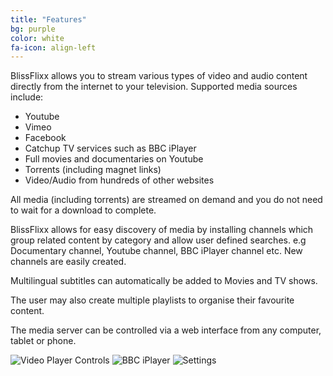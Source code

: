 ```yaml
---
title: "Features"
bg: purple
color: white
fa-icon: align-left
---
```

BlissFlixx allows you to stream various types of video and audio content directly from the internet to your television. Supported media sources include:

 - Youtube
 - Vimeo
 - Facebook
 - Catchup TV services such as BBC iPlayer
 - Full movies and documentaries on Youtube
 - Torrents (including magnet links)
 - Video/Audio from hundreds of other websites

All media (including torrents) are streamed on demand and you do not need to wait for a download to complete. 

BlissFlixx allows for easy discovery of media by installing channels which group related content by category and allow user defined searches. e.g Documentary channel, Youtube channel, BBC iPlayer channel etc. New channels are easily created.

Multilingual subtitles can automatically be added to Movies and TV shows.

The user may also create multiple playlists to organise their favourite content.

The media server can be controlled via a web interface from any computer, tablet or phone.

<div>
	<img class="row column full" src="img/control.png" alt="Video Player Controls" title="Video Player Controls"/>
	<img class="row column full" src="img/iplayer_chan.png" alt="BBC iPlayer" title="BBC iPlayer" />
	<img class="row column full" src="img/homepage.png" alt="Settings" title="Settings" />
</div>
